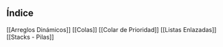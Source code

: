 ## Índice
[[Arreglos Dinámicos]]
[[Colas]]
[[Colar de Prioridad]]
[[Listas Enlazadas]]
[[Stacks - Pilas]]
